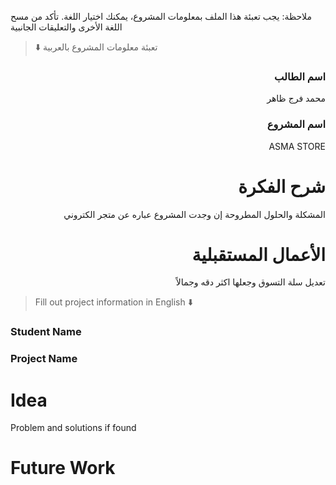 
ملاحظة: يجب تعبئة هذا الملف بمعلومات المشروع، يمكنك اختيار اللغة. تأكد من مسح اللغة الأخرى والتعليقات الجانبية 
> ⬇️ تعبئة معلومات المشروع بالعربية  

<div dir="rtl">
  
### اسم الطالب
محمد فرج ظاهر 

### اسم المشروع
ASMA STORE

# شرح الفكرة
المشكلة والحلول المطروحة إن وجدت
المشروع عباره عن متجر الكتروني 

# الأعمال المستقبلية
تعديل سلة التسوق وجعلها اكثر دقه وجمالاً




</div>

> Fill out project information in English ⬇️
### Student Name


### Project Name

# Idea
Problem and solutions if found 


# Future Work 


